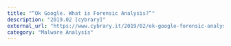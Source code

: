 ```yaml
---
title: "“Ok Google. What is Forensic Analysis?”"
description: "2019.02 [cybrary]"
external_url: "https://www.cybrary.it/2019/02/ok-google-forensic-analysis/"
category: "Malware Analysis"
---
```

